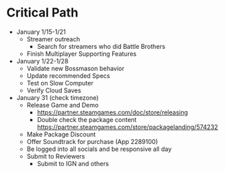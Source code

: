 # Critical Path
- January 1/15-1/21
    - Streamer outreach
        - Search for streamers who did Battle Brothers
    - Finish Multiplayer Supporting Features
- January 1/22-1/28
    - Validate new Bossmason behavior
    - Update recommended Specs
    - Test on Slow Computer
    - Verify Cloud Saves
- January 31 (check timezone)
    - Release Game and Demo
        - https://partner.steamgames.com/doc/store/releasing
        - Double check the package content https://partner.steamgames.com/store/packagelanding/574232
    - Make Package Discount
    - Offer Soundtrack for purchase (App 2289100)
    - Be logged into all socials and be responsive all day
    - Submit to Reviewers
        - Submit to IGN and others